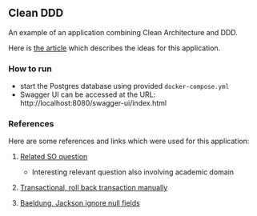 ## Clean DDD

An example of an application combining Clean Architecture and DDD.

Here is [the article](https://medium.com/@gushakov/2236f5430a05) which describes the ideas for this application.

### How to run

- start the Postgres database using provided `docker-compose.yml`
- Swagger UI can be accessed at the URL: http://localhost:8080/swagger-ui/index.html

### References

Here are some references and links which were used for this application:

1. [Related SO question](https://stackoverflow.com/questions/54013963/ddd-approach-where-to-enforce-business-rules-without-aggregate)
    - Interesting relevant question also involving academic domain

2. [Transactional, roll back transaction manually](https://stackoverflow.com/a/23502214)

3. [Baeldung, Jackson ignore null fields](https://www.baeldung.com/jackson-ignore-null-fields)